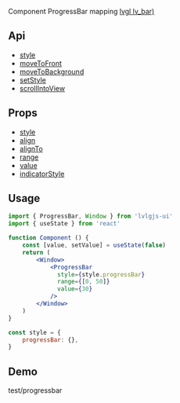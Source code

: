 Component ProgressBar mapping [lvgl lv_bar)](https://docs.lvgl.io/master/widgets/bar.html)

## Api
- [style](../api/style.md)
- [moveToFront](../api/moveToFront.md)
- [moveToBackground](../api/moveToBackground.md)
- [setStyle](../api/setStyle.md)
- [scrollIntoView](../api/scrollIntoView.md)

## Props
- [style](../props/style.md)
- [align](../props/align.md)
- [alignTo](../props/alignTo.md)
- [range](../props/range.md)
- [value](../props/value/2.md)
- [indicatorStyle](../props/indicatorStyle.md)

## Usage
```jsx
import { ProgressBar, Window } from 'lvlgjs-ui'
import { useState } from 'react'

function Component () {
    const [value, setValue] = useState(false)
    return (
        <Window>
            <ProgressBar
              style={style.progressBar}
              range={[0, 50]}
              value={30}
            />
        </Window>
    )
}

const style = {
    progressBar: {},
}
```

## Demo
test/progressbar
